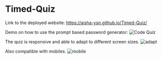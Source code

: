 # Timed-Quiz
Link to the deployed website: https://aisha-ysn.github.io/Timed-Quiz/

Demo on how to use the prompt based password generator:
![Code Quiz](https://user-images.githubusercontent.com/83360651/123529023-9c69d080-d6e4-11eb-87e4-5ddfc161ecbb.gif)

The quiz is responsive and able to adapt to different screen sizes.
![adapt](https://user-images.githubusercontent.com/83360651/123529132-6416c200-d6e5-11eb-8563-06945a330d75.JPG)

Also compatible with mobiles.
![mobile](https://user-images.githubusercontent.com/83360651/123529135-66791c00-d6e5-11eb-894a-10146ec01415.gif)
